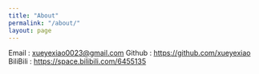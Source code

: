 ```yaml
---
title: "About"
permalink: "/about/"
layout: page
---
```


Email : xueyexiao0023@gmail.com
Github : https://github.com/xueyexiao
BiliBili : https://space.bilibili.com/6455135
